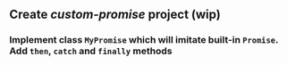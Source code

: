## Create *custom-promise* project (wip)

### Implement class `MyPromise` which will imitate built-in `Promise`. Add `then`, `catch` and `finally` methods
